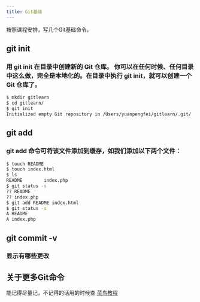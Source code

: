 ```yaml
---
title: Git基础
---
```

按照课程安排，写几个Git基础命令。


## git init

### 用 git init 在目录中创建新的 Git 仓库。 你可以在任何时候、任何目录中这么做，完全是本地化的。在目录中执行 git init，就可以创建一个 Git 仓库了。

``` bash
$ mkdir gitlearn
$ cd gitlearn/
$ git init
Initialized empty Git repository in /Users/yuanpengfei/gitlearn/.git/
```

## git add

### git add 命令可将该文件添加到缓存，如我们添加以下两个文件：
```bash
$ touch README
$ touch index.html
$ ls
README        index.php
$ git status -s
?? README
?? index.php
$ git add README index.html
$ git status -s
A README
A index.php
```
## git commit -v

### 显示有哪些更改

## 关于更多Git命令
能记得尽量记，不记得的话用的时候查
[菜鸟教程](http://www.runoob.com/git/git-tutorial.html)
